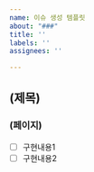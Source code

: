 ```yaml
---
name: 이슈 생성 템플릿
about: "###"
title: ''
labels: ''
assignees: ''

---
```


## (제목)
### (페이지)
- [ ] 구현내용1
- [ ] 구현내용2

